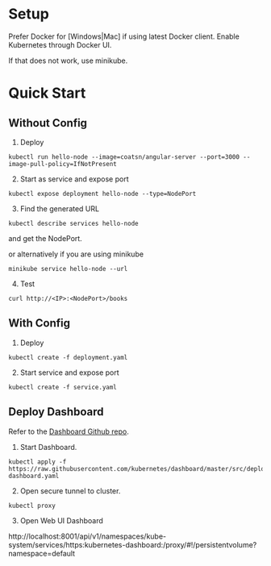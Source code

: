 # Setup

Prefer Docker for [Windows|Mac] if using latest Docker client.  Enable Kubernetes through Docker UI.

If that does not work, use minikube.

# Quick Start

## Without Config

1. Deploy

```
kubectl run hello-node --image=coatsn/angular-server --port=3000 --image-pull-policy=IfNotPresent
```

2. Start as service and expose port

```
kubectl expose deployment hello-node --type=NodePort
```

3. Find the generated URL

```
kubectl describe services hello-node
``` 
and get the NodePort.

or alternatively if you are using minikube

```
minikube service hello-node --url
```

4. Test

```
curl http://<IP>:<NodePort>/books
```

## With Config

1. Deploy

```
kubectl create -f deployment.yaml
```

2. Start service and expose port

```
kubectl create -f service.yaml
```

## Deploy Dashboard

Refer to the [Dashboard Github repo](https://github.com/kubernetes/dashboard).

1. Start Dashboard.

```
kubectl apply -f https://raw.githubusercontent.com/kubernetes/dashboard/master/src/deploy/recommended/kubernetes-dashboard.yaml
```

2. Open secure tunnel to cluster.

```
kubectl proxy
```

3. Open Web UI Dashboard

http://localhost:8001/api/v1/namespaces/kube-system/services/https:kubernetes-dashboard:/proxy/#!/persistentvolume?namespace=default

